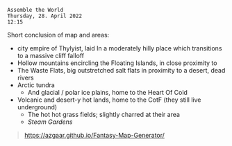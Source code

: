 ---
---

````
Assemble the World
Thursday, 28. April 2022
12:15
````

Short conclusion of map and areas:

* city empire of Thylyist, laid In a moderately hilly place which transitions to a massive cliff falloff
* Hollow mountains encircling the Floating Islands, in close proximity to
* The Waste Flats, big outstretched salt flats in proximity to a desert, dead rivers
* Arctic tundra
  * And glacial / polar ice plains, home to the Heart Of Cold
* Volcanic and desert-y hot lands, home to the CotF (they still live underground)
  * The hot hot grass fields; slightly charred at their area
  * *Steam Gardens*

 > 
 > <https://azgaar.github.io/Fantasy-Map-Generator/>

